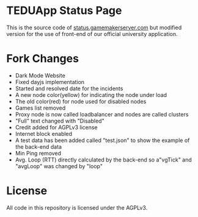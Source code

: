 # TEDUApp Status Page
This is the source code of [status.gamemakerserver.com](https://status.gamemakerserver.com) but modified version for the use of front-end of our official university application.

# Fork Changes
* Dark Mode Website
* Fixed dayjs implementation
* Started and resolved date for the incidents
* A new node color(yellow) for indicating the node under load
* The old color(red) for node used for disabled nodes
* Games list removed
* Proxy node is now called loadbalancer and nodes are called clusters
* "Full" text changed with "Disabled"
* Credit added for AGPLv3 license
* Internet block enabled
* A test data has been added called "test.json" to show the example of the back-end data
* Min Ping removed
* Avg. Loop (RTT) directly calculated by the back-end so a"vgTick" and "avgLoop" was changed by "loop"

# License
All code in this repository is licensed under the AGPLv3.